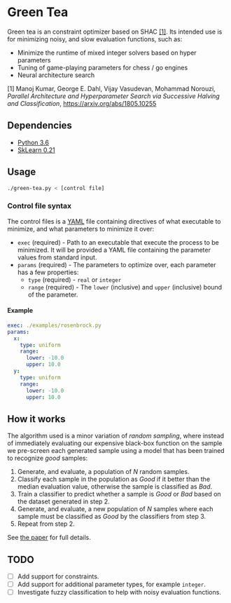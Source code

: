 # Green Tea

Green tea is an constraint optimizer based on SHAC [[1]](https://arxiv.org/abs/1805.10255). Its intended use is for
minimizing noisy, and slow evaluation functions, such as:

- Minimize the runtime of mixed integer solvers based on hyper parameters
- Tuning of game-playing parameters for chess / go engines
- Neural architecture search

[1] Manoj Kumar, George E. Dahl, Vijay Vasudevan, Mohammad Norouzi, _Parallel Architecture and Hyperparameter Search via Successive Halving and Classification_, https://arxiv.org/abs/1805.10255

## Dependencies

- [Python 3.6](https://www.python.org/downloads/)
- [SkLearn 0.21](https://scikit-learn.org/stable/)

## Usage

```bash
./green-tea.py < [control file]
```

### Control file syntax

The control files is a [YAML](https://yaml.org/) file containing directives of what executable to minimize, and what
parameters to minimize it over:

- `exec` (required) - Path to an executable that execute the process to be minimized. It will be provided a YAML file
  containing the parameter values from standard input.
- `params` (required) - The parameters to optimize over, each parameter has a few properties:
  - `type` (required) - `real` or `integer`
  - `range` (required) - The `lower` (inclusive) and `upper` (inclusive) bound of the parameter.

#### Example

```yaml
exec: ./examples/rosenbrock.py
params:
  x:
    type: uniform
    range:
      lower: -10.0
      upper: 10.0
  y:
    type: uniform
    range:
      lower: -10.0
      upper: 10.0
```

## How it works

The algorithm used is a minor variation of _random sampling_, where instead of immediately evaluating our expensive
black-box function on the sample we pre-screen each generated sample using a model that has been trained to recognize
_good_ samples:

1. Generate, and evaluate, a population of _N_ random samples.
2. Classify each sample in the population as _Good_ if it better than the median evaluation value, otherwise the sample
   is classified as _Bad_.
3. Train a classifier to predict whether a sample is _Good_ or _Bad_ based on the dataset generated in step 2.
4. Generate, and evaluate, a new population of _N_ samples where each sample must be classified as _Good_ by the
   classifiers from step 3.
5. Repeat from step 2.

See [the paper](https://arxiv.org/abs/1805.10255) for full details.

## TODO

- [ ] Add support for constraints.
- [ ] Add support for additional parameter types, for example `integer`.
- [ ] Investigate fuzzy classification to help with noisy evaluation functions.

